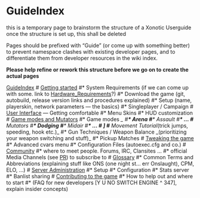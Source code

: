 GuideIndex
==========

this is a temporary page to brainstorm the structure of a Xonotic Userguide
once the structure is set up, this shall be deleted

Pages should be prefixed with “Guide” (or come up with something better) to prevent namespace clashes with existing developer pages,
and to differentiate them from developer resources in the wiki index.

**Please help refine or rework this structure before we go on to create the actual pages**

[GuideIndex](GuideIndex)
\# [Getting started](GuideGetStarted)
\#\* System Requirements (if we can come up with some. link to [Hardware\_Requirements](Hardware\_Requirements)?)
\#\* Download the game (git, autobuild, release version links and procedures explained)
\#\* Setup (name, playerskin, network parameters — the basics)
\#\* Singleplayer / Campaign
\# [User Interface](GuideInterface) — Getting comfortable
\#\* Menu Skins
\#\* HUD customization
\# [Game modes and Mutators](GuideGameModes)
\#\* Game modes *\_
\#**\* Arena
\#**\* Assault
\#**\* …
\#** Mutators
\#**\* Dodging
\#**\* Midair
\#**\* …
\# ]
\#** Movement Tutorial*(trick jumps, speeding, hook etc.)\_
\#\* Gun Techniques / Weapon Balance \_(prioritizing your weapon switching and stuff)\_
\#\* Pickup Matches
\# [Tweaking the game](GuideTweaks)
\#\* Advanced cvars menu
\#\* Configuration Files (autoexec.cfg and co.)
\# [Community](GuideCommunity)
\#\* where to meet people. Forums, IRC, Clansites …
\#\* official Media Channels (see [PR](PR)) to subscribe to
\# [Glossary](GuideGlossary)
\#\* Common Terms and Abbreviations (explaining stuff like ONS (one night st... err Onslaught), CPM, ELO, …)
\# [Server Administration](GuideServerAdministration)
\#\* Setup
\#\* Configuration
\#\* Stats server
\#\* Banlist sharing
\# [Contributing to the game](GuideContribute)
\#\* How to help out and where to start
\#\* (FAQ for new developers [Y U NO SWITCH ENGINE \^ 347], explain insider concepts)
